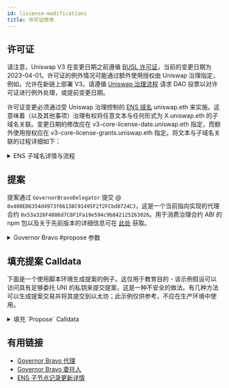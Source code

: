 ```yaml
---
id: liscense-modifications
title: 许可证修改
---
```


## 许可证

请注意，Uniswap V3 在变更日期之前遵循 [BUSL 许可证](https://github.com/Uniswap/v3-core#licensing)，当前的变更日期为 2023-04-01。许可证的例外情况可能通过额外使用授权由 Uniswap 治理指定，例如，允许在新链上部署 V3。请遵循 [Uniswap 治理流程](https://gov.uniswap.org/t/community-governance-process/7732) 请求 DAO 投票以对许可证进行例外处理，或提前变更日期。

许可证变更必须通过受 Uniswap 治理控制的 [ENS 域名](https://ens.domains/) uniswap.eth 来实施。这意味着（以及其他事项）治理有权将任意文本与任何形式为 X.uniswap.eth 的子域名关联。变更日期的修改应在 v3-core-license-date.uniswap.eth 指定，而额外使用授权应在 v3-core-license-grants.uniswap.eth 指定。将文本与子域名关联的过程详细如下：

<details>
<summary> ENS 子域名详情与流程 </summary>

如果子域名尚不存在，这可以通过 [这里](https://app.ens.domains/name/uniswap.eth/subdomains) 进行检查，应调用 ENS 注册表的 [`setSubnodeRecord`](https://docs.ens.domains/contract-api-reference/ens#set-subdomain-record) 函数，并带有以下参数：

- `node`：`namehash('uniswap.eth')` (`0xa2a03459171c76bff45817330c10ef9f8af07011a33005b73b50189bbc7e7132`)
- `label`：`keccak256('v3-core-license-date')` (`0xee55740591b0fd5d7a28a6edc49567f6ff3febbe942ec0e2fa49ee536595085b`) 或 `keccak256('v3-core-license-grants')` (`0x15ff9b5bd7642701a10e5ea8fb29c957ffda4854cd028e9f6218506e6b509af2`)
- `owner`：[`0x1a9C8182C09F50C8318d769245beA52c32BE35BC`](https://etherscan.io/address/0x1a9c8182c09f50c8318d769245bea52c32be35bc)，即 Uniswap 治理时钟锁
- `resolver`：[`0x4976fb03c32e5b8cfe2b6ccb31c09ba78ebaba41`](https://etherscan.io/address/0x4976fb03c32e5b8cfe2b6ccb31c09ba78ebaba41)，即公共 ENS 解析器。
- `ttl`：`0`

2. 然后，应调用公共解析器的 [`setText`](https://docs.ens.domains/contract-api-reference/publicresolver#set-text-data) 函数，并带有以下参数：

- `node`：`namehash('v3-core-license-date.uniswap.eth')` (`0x0505ec7822d61b4cfb294f137d1a7f0ceedf162f555a4bf2f4be58a07cf266c5`) 或 `namehash('v3-core-license-grants.uniswap.eth')` (`0xa35d592ec6e5289a387cba1d5f82be794f495bd5a361a1fb314687c6aefea1f4`)
- `key`：一个合适的标签，如 `notice`。
- `value`：变更的文本。注意，问题子域名中可能已有关联的文本。如果有，可以在以下 URL 查看 [v3-core-license-date](https://app.ens.domains/name/v3-core-license-date.uniswap.eth/details) 或 [v3-core-license-grants](https://app.ens.domains/name/v3-core-license-grants.uniswap.eth/details)，并按需追加。

注意：`setContentHash` 也可以用于将文本与子域名关联，但为了简化，在上面呈现了 `setText`。

然后，这些合约函数调用应编码成治理提案，并由 Uniswap 治理批准。

</details>

## 提案

提案通过 `GovernorBravoDelegator` 提交 @ `0x408ED6354d4973f66138C91495F2f2FCbd8724C3`，这是一个当前指向实现的代理合约 `0x53a328F4086d7C0F1Fa19e594c9b842125263026`。用于消费治理合约 ABI 的 npm 包以及关于先前版本的详细信息可在 [此处](../../../../concepts/governance/overview) 获取。

<details>
    <summary> Governor Bravo #propose 参数 </summary>

```solidity
/**
    * @notice 用于提出新提案的函数。发送者必须具有高于提案阈值的委托人
    * @param targets 提案调用的目标地址
    * @param values 提案调用的 ETH 值
    * @param signatures 提案调用的功能签名
    * @param calldatas 提案调用的 calldatas
    * @param description 提案的字符串描述
    * @return 新提案的提案 id
    */
function propose(
    address[] memory targets,
    uint[] memory values,
    string[] memory signatures,
    bytes[] memory calldatas,
    string memory description
) public returns (uint)

```

</details>

## 填充提案 Calldata

下面是一个使用脚本环境生成提案的例子。这仅用于教育目的 - 该示例假设可以访问具有足够委托 UNI 的私钥来提交提案，这是一种不安全的做法。有几种方法可以生成提案交易并将其提交到以太坊；此示例仅供参考，不应在生产环境中使用。

<details>
<summary> 填充 `Propose` Calldata </summary>

```typescript
import { Contract, ethers } from 'ethers'
import { namehash } from '@ethersproject/hash'
import { keccak256 } from '@ethersproject/keccak256'
import { Interface } from '@ethersproject/abi'
// 注意：合同 ABIs 应通过 etherscan 导入
import { GOVERNOR_BRAVO_ABI, ENS_REGISTRY_ABI, ENS_PUBLIC_RESOLVER_ABI } from './utils'

const GOVERNOR_BRAVO_ADDRESS: string = '0x408ED6354d4973f66138C91495F2f2FCbd8724C3'
const ENS_REGISTRY_ADDRESS: string = '0x00000000000C2E074eC69A0dFb2997BA6C7d2e1e'
const PUBLIC_ENS_RESOLVER_ADDRESS: string = '0x4976fb03c32e5b8cfe2b6ccb31c09ba78ebaba41'
const UNISWAP_GOVERNANCE_TIMELOCK_ADDRESS: string = '0x1a9C8182C09F50C8318d769245beA52c32BE35BC'

const provider = new ethers.providers.JsonRpcProvider('YOUR_RPC_URL_HERE')
const signer = provider.getSigner('YOUR_SIGNER_ADDRESS_HERE')

// 注意：设置子节点记录仅应在子域名尚不存在的情况下进行
const ensRegistryInterface = new Interface(ENS_REGISTRY_ABI)
const setSubnodeRecordCalldata = ensRegistryInterface.encodeFunctionData('setSubnodeRecord', [
  // node: 父节点
  namehash('uniswap.eth'),
  // label: 指定子节点的标签的哈希
  keccak256('v3-core-license-grants'),
  // owner: 新所有者的地址
  UNISWAP_GOVERNANCE_TIMELOCK_ADDRESS,
  // resolver: 解析器的地址
  PUBLIC_ENS_RESOLVER_ADDRESS,
  // ttl: 时间存活期，即，生存时间，以秒为单位
  0,
])

const ensPublicResolverInterface = new Interface(ENS_PUBLIC_RESOLVER_ABI)
const setTextCalldata = ensPublicResolverInterface.encodeFunctionData('setText', [
  // node: 要更新的节点
  namehash('v3-core-license-grants.uniswap.eth'),
  // key: 要设置的键
  '[your-projects-additional-use-grant-title]',
  // value: 要设置的文本数据值
  '[your-additional-use-grant-description]',
])

// 创建一个新的本地实例的 governorBravo 合约
// 注意：在生产环境中，abi 应通过 etherscan 获得
const governorBravo = new Contract(GOVERNOR_BRAVO_ADDRESS, GOVERNOR_BRAVO_ABI, provider)

// 要进行调用的目标地址的有序列表
const targets = [ENS_REGISTRY_ADDRESS, PUBLIC_ENS_RESOLVER_ADDRESS]

// 要进行调用时传递的值的有序列表。即，交易内要转移的 ETH 值的数量。由于此示例不包括任何 ETH 的转移，因此此列表为空。
const values = [0, 0]

// 要调用的功能签名的有序列表。签名参数是可选的，如果不提供，将从 calldata 推断功能签名
const signatures = ['', '']

// 要在提案中传递给每个调用的 calldata 的有序列表。此示例中的 calldata 取代了功能签名参数的位置。
const calldatas = [setSubnodeRecordCalldata, setTextCalldata]

// 提案的描述。
const description = '# TITLE ## SECTION_EXPLANATION'

async function main() {
  try {
    const txResponse: ethers.providers.TransactionResponse = await governorBravo
      .connect(signer)
      .propose(targets, values, signatures, calldatas, description)
    console.log(`Proposal transaction sent: ${txResponse.hash}`)
    await txResponse.wait(1)
    console.log(
      `Proposal has been mined at blocknumber: ${txResponse.blockNumber}, transaction hash: ${txResponse.hash}`
    )
  } catch (error) {
    console.error(error)
  }
}

main().then(() => console.log('done'))
```

</details>

## 有用链接

- [Governor Bravo 代理](https://etherscan.io/address/0x408ED6354d4973f66138C91495F2f2FCbd8724C3#readProxyContract)
- [Governor Bravo 委托人](https://etherscan.io/address/0x53a328f4086d7c0f1fa19e594c9b842125263026#code)
- [ENS 子节点记录更新详情](https://github.com/Uniswap/deploy-v3#licensing)